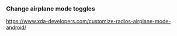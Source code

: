 ### Change airplane mode toggles

https://www.xda-developers.com/customize-radios-airplane-mode-android/
